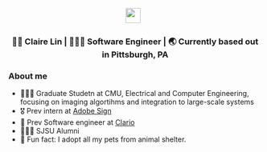 <p align='center'> 
<a href="https://www.linkedin.com/in/claireshao-yulin/"><img height="30" src="https://raw.githubusercontent.com/trinwin/trinwin/master/icons/linkedin.png?raw=true"></a>&nbsp;&nbsp;

<div align="center">
<h3> 👩🏻 Claire Lin | 👩🏻‍💻 Software Engineer | 🌏 Currently based out in Pittsburgh, PA </h3> 
</div>

### About me 

- 👩🏻‍💻 Graduate Studetn at CMU, Electrical and Computer Engineering, focusing on imaging algortihms and integration to large-scale systems
- 🎖 Prev intern at [Adobe Sign](https://www.adobe.com/sign.html)
- 💼 Prev Software engineer at [Clario](https://clario.com)
- 👩🏻‍🎓 SJSU Alumni
- 🐶 Fun fact: I adopt all my pets from animal shelter.

<!--
**clairelin23/clairelin23** is a ✨ _special_ ✨ repository because its `README.md` (this file) appears on your GitHub profile.

Here are some ideas to get you started:

- 🔭 I’m currently working on ...
- 🌱 I’m currently learning ...
- 👯 I’m looking to collaborate on ...
- 🤔 I’m looking for help with ...
- 💬 Ask me about ...
- 📫 How to reach me: ...
- 😄 Pronouns: ...
- ⚡ Fun fact: ...
-->
